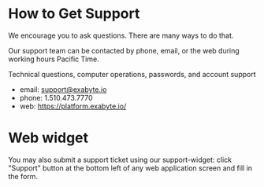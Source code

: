 # How to Get Support

We encourage you to ask questions. There are many ways to do that.

Our support team can be contacted by phone, email, or the web during working hours Pacific Time.

Technical questions, computer operations, passwords, and account support

- email: support@exabyte.io
- phone: 1.510.473.7770
- web: https://platform.exabyte.io/

# Web widget

You may also submit a support ticket using our support-widget: click "Support" button at the bottom left of any web application screen and fill in the form.
